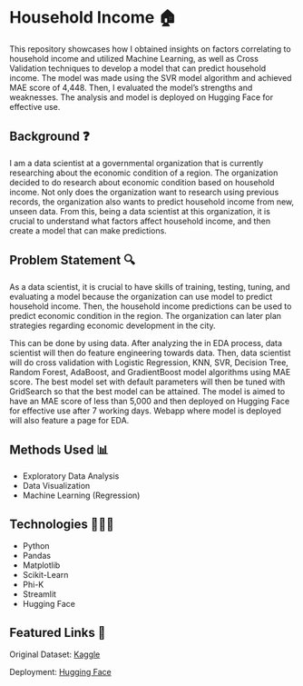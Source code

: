 # Household Income 🏠
This repository showcases how I obtained insights on factors correlating to household income and utilized Machine Learning, as well as Cross Validation techniques to develop a model that can predict household income. The model was made using the SVR model algorithm and achieved MAE score of 4,448. Then, I evaluated the model’s strengths and weaknesses. The analysis and model is deployed on Hugging Face for effective use.

## Background ❓
I am a data scientist at a governmental organization that is currently researching about the economic condition of a region. The organization decided to do research about economic condition based on household income. Not only does the organization want to research using previous records, the organization also wants to predict household income from new, unseen data. From this, being a data scientist at this organization, it is crucial to understand what factors affect household income, and then create a model that can make predictions. 

## Problem Statement 🔍
As a data scientist, it is crucial to have skills of training, testing, tuning, and evaluating a model because the organization can use model to predict household income. Then, the household income predictions can be used to predict economic condition in the region. The organization can later plan strategies regarding economic development in the city.

This can be done by using data. After analyzing the  in EDA process, data scientist will then do feature engineering towards data. Then, data scientist will do cross validation with Logistic Regression, KNN, SVR, Decision Tree, Random Forest, AdaBoost, and GradientBoost model algorithms using MAE score. The best model set with default parameters will then be tuned with GridSearch so that the best model can be attained. The model is aimed to have an MAE score of less than 5,000 and then deployed on Hugging Face for effective use after 7 working days. Webapp where model is deployed will also feature a page for EDA. 

## Methods Used 📊
* Exploratory Data Analysis
* Data Visualization
* Machine Learning (Regression)

## Technologies 👩🏻‍💻
* Python
* Pandas
* Matplotlib
* Scikit-Learn
* Phi-K
* Streamlit
* Hugging Face

## Featured Links 🔗
Original Dataset: [Kaggle](https://www.kaggle.com/datasets/stealthtechnologies/regression-dataset-for-household-income-analysis/data)

Deployment: [Hugging Face](https://huggingface.co/spaces/celineclarissa/Milestone2_Household_Income_Prediction)
